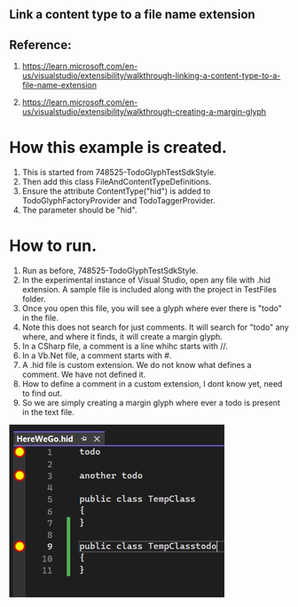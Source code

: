 ## Link a content type to a file name extension

## Reference: 
1. https://learn.microsoft.com/en-us/visualstudio/extensibility/walkthrough-linking-a-content-type-to-a-file-name-extension

2. https://learn.microsoft.com/en-us/visualstudio/extensibility/walkthrough-creating-a-margin-glyph

# How this example is created. 
1. This is started from 748525-TodoGlyphTestSdkStyle.
2. Then add this class FileAndContentTypeDefinitions.
3. Ensure the attribute ContentType("hid") is added to TodoGlyphFactoryProvider and TodoTaggerProvider.
4. The parameter should be "hid".

# How to run.
1. Run as before, 748525-TodoGlyphTestSdkStyle.
2. In the experimental instance of Visual Studio, open any file with .hid extension. A sample file is included along with the project in TestFiles folder. 
3. Once you open this file, you will see a glyph where ever there is "todo" in the file. 
4. Note this does not search for just comments. It will search for "todo" any where, and where it finds, it will create a margin glyph. 
5. In a CSharp file, a comment is a line whihc starts with //.
6. In a Vb.Net file, a comment starts with #.
7. A .hid file is custom extension. We do not know what defines a comment. We have not defined it.
8. How to define a comment in a custom extension, I dont know yet, need to find out.
9. So we are simply creating a margin glyph where ever a todo is present in the text file.

![Final run](images/51_50FinalTest.jpg)

